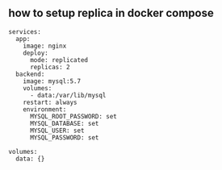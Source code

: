 ## how to setup replica in docker compose

    services:
      app:
        image: nginx
        deploy:
          mode: replicated
          replicas: 2 
      backend:
        image: mysql:5.7
        volumes:
          - data:/var/lib/mysql
        restart: always
        environment:
          MYSQL_ROOT_PASSWORD: set
          MYSQL_DATABASE: set
          MYSQL_USER: set
          MYSQL_PASSWORD: set

    volumes: 
      data: {}
